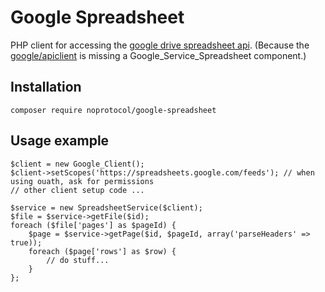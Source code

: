 #  Google Spreadsheet

PHP client for accessing the [google drive spreadsheet api](https://developers.google.com/google-apps/spreadsheets/).
(Because the [google/apiclient](https://developers.google.com/api-client-library/php/) is missing a Google_Service_Spreadsheet component.)


## Installation

```
composer require noprotocol/google-spreadsheet
```

## Usage example

```
$client = new Google_Client();
$client->setScopes('https://spreadsheets.google.com/feeds'); // when using ouath, ask for permissions
// other client setup code ...

$service = new SpreadsheetService($client);
$file = $service->getFile($id);
foreach ($file['pages'] as $pageId) {
	$page = $service->getPage($id, $pageId, array('parseHeaders' => true));
	foreach ($page['rows'] as $row) {
		// do stuff...
	}
};
```